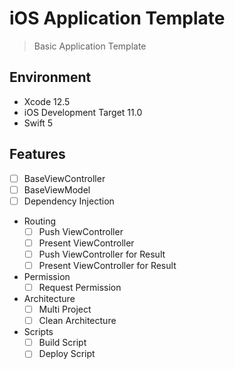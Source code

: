 # iOS Application Template

> Basic Application Template

## Environment

- Xcode 12.5
- iOS Development Target 11.0
- Swift 5

## Features

- [ ] BaseViewController
- [ ] BaseViewModel
- [ ] Dependency Injection
- Routing
  - [ ] Push ViewController
  - [ ] Present ViewController
  - [ ] Push ViewController for Result
  - [ ] Present ViewController for Result
- Permission
  - [ ] Request Permission
- Architecture
  - [ ] Multi Project
  - [ ] Clean Architecture
- Scripts
  - [ ] Build Script
  - [ ] Deploy Script
